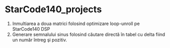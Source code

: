 # StarCode140_projects
1. Inmultiarea a doua matrici folosind optimizare loop-unroll pe StarCode140 DSP
2. Generare semnalului sinus folosind căutare directă în tabel cu delta fiind un număr întreg şi pozitiv.
